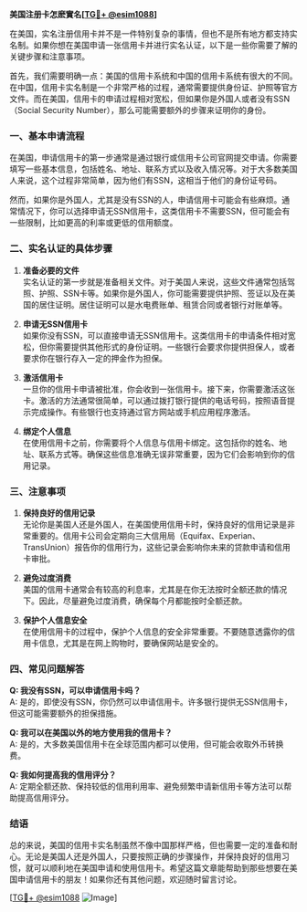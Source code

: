 **美国注册卡怎麽實名[[TG💪+ @esim1088](https://t.me/s/esim1088)]**

在美国，实名注册信用卡并不是一件特别复杂的事情，但也不是所有地方都支持实名制。如果你想在美国申请一张信用卡并进行实名认证，以下是一些你需要了解的关键步骤和注意事项。

首先，我们需要明确一点：美国的信用卡系统和中国的信用卡系统有很大的不同。在中国，信用卡实名制是一个非常严格的过程，通常需要提供身份证、护照等官方文件。而在美国，信用卡的申请过程相对宽松，但如果你是外国人或者没有SSN（Social Security Number），那么可能需要额外的步骤来证明你的身份。

### 一、基本申请流程

在美国，申请信用卡的第一步通常是通过银行或信用卡公司官网提交申请。你需要填写一些基本信息，包括姓名、地址、联系方式以及收入情况等。对于大多数美国人来说，这个过程非常简单，因为他们有SSN，这相当于他们的身份证号码。

然而，如果你是外国人，尤其是没有SSN的人，申请信用卡可能会有些麻烦。通常情况下，你可以选择申请无SSN信用卡，这类信用卡不需要SSN，但可能会有一些限制，比如更高的利率或更低的信用额度。

### 二、实名认证的具体步骤

1. **准备必要的文件**  
   实名认证的第一步就是准备相关文件。对于美国人来说，这些文件通常包括驾照、护照、SSN卡等。如果你是外国人，你可能需要提供护照、签证以及在美国的居住证明。居住证明可以是水电费账单、租赁合同或者银行对账单等。

2. **申请无SSN信用卡**  
   如果你没有SSN，可以直接申请无SSN信用卡。这类信用卡的申请条件相对宽松，但你需要提供其他形式的身份证明。一些银行会要求你提供担保人，或者要求你在银行存入一定的押金作为担保。

3. **激活信用卡**  
   一旦你的信用卡申请被批准，你会收到一张信用卡。接下来，你需要激活这张卡。激活的方法通常很简单，可以通过拨打银行提供的电话号码，按照语音提示完成操作。有些银行也支持通过官方网站或手机应用程序激活。

4. **绑定个人信息**  
   在使用信用卡之前，你需要将个人信息与信用卡绑定。这包括你的姓名、地址、联系方式等。确保这些信息准确无误非常重要，因为它们会影响到你的信用记录。

### 三、注意事项

1. **保持良好的信用记录**  
   无论你是美国人还是外国人，在美国使用信用卡时，保持良好的信用记录是非常重要的。信用卡公司会定期向三大信用局（Equifax、Experian、TransUnion）报告你的信用行为，这些记录会影响你未来的贷款申请和信用卡审批。

2. **避免过度消费**  
   美国的信用卡通常会有较高的利息率，尤其是在你无法按时全额还款的情况下。因此，尽量避免过度消费，确保每个月都能按时全额还款。

3. **保护个人信息安全**  
   在使用信用卡的过程中，保护个人信息的安全非常重要。不要随意透露你的信用卡信息，尤其是在网上购物时，要确保网站是安全的。

### 四、常见问题解答

**Q: 我没有SSN，可以申请信用卡吗？**  
A: 是的，即使没有SSN，你仍然可以申请信用卡。许多银行提供无SSN信用卡，但这可能需要额外的担保措施。

**Q: 我可以在美国以外的地方使用我的信用卡？**  
A: 是的，大多数美国信用卡在全球范围内都可以使用，但可能会收取外币转换费。

**Q: 我如何提高我的信用评分？**  
A: 定期全额还款、保持较低的信用利用率、避免频繁申请新信用卡等方法可以帮助提高信用评分。

### 结语

总的来说，美国的信用卡实名制虽然不像中国那样严格，但也需要一定的准备和耐心。无论是美国人还是外国人，只要按照正确的步骤操作，并保持良好的信用习惯，就可以顺利地在美国申请和使用信用卡。希望这篇文章能帮助到那些想要在美国申请信用卡的朋友！如果你还有其他问题，欢迎随时留言讨论。

[[TG💪+ @esim1088](https://t.me/s/esim1088) ![Image](https://i.postimg.cc/4NQfJmqS/Snipaste-2025-05-13-00-14-12.png)]